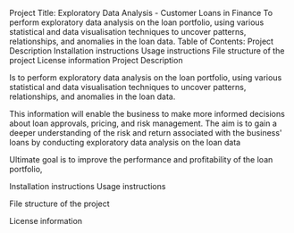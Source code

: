 Project Title: Exploratory Data Analysis - Customer Loans in Finance
 To perform exploratory data analysis on the loan portfolio, using various statistical and data visualisation techniques to uncover patterns, relationships, and anomalies in the loan data.
Table of Contents:
Project Description
Installation instructions
Usage instructions
File structure of the project
License information
Project Description

Is to perform exploratory data analysis on the loan portfolio, using various statistical and data visualisation techniques to uncover patterns, relationships, and 
anomalies in the loan data. 

This information will enable the business to make more informed decisions about loan approvals, pricing, and risk management.
The aim is to gain a deeper understanding of the risk and return associated with the business' loans by conducting exploratory data analysis on the loan data

Ultimate goal is to improve the performance and profitability of the loan portfolio,

Installation instructions
Usage instructions


File structure of the project




License information
